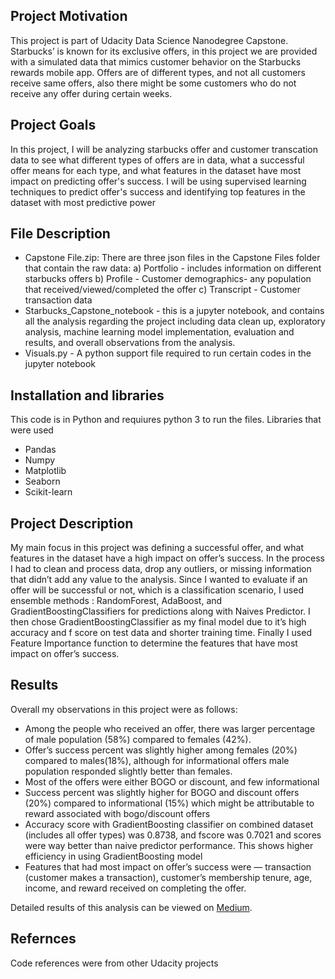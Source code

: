 ## Project Motivation
This project is part of Udacity Data Science Nanodegree Capstone. Starbucks’ is known for its exclusive offers, in this project we are provided with a simulated data that mimics customer behavior on the Starbucks rewards mobile app. Offers are of different types, and not all customers receive same offers, also there might be some customers who do not receive any offer during certain weeks.

## Project Goals
In this project, I will be analyzing starbucks offer and customer transcation data to see what different types of offers are in data, what a successful offer means for each type, and what features in the dataset have most impact on predicting offer's success. I will be using supervised learning techniques to predict offer's success and identifying top features in the dataset with most predictive power

## File Description
- Capstone File.zip: There are three json files in the Capstone Files folder that contain the raw data:
  a) Portfolio - includes information on different starbucks offers
  b) Profile - Customer demographics- any population that received/viewed/completed the offer
  c) Transcript - Customer transaction data
- Starbucks_Capstone_notebook - this is a jupyter notebook, and contains all the analysis regarding the project including data clean up, exploratory analysis, machine learning model implementation, evaluation and results, and overall observations from the analysis.
- Visuals.py - A python support file required to run certain codes in the jupyter notebook

## Installation and libraries
This code is in Python and requiures python 3 to run the files. Libraries that were used
- Pandas
- Numpy
- Matplotlib
- Seaborn
- Scikit-learn

## Project Description
My main focus in this project was defining a successful offer, and what features in the dataset have a high impact on offer’s success. In the process I had to clean and process data, drop any outliers, or missing information that didn’t add any value to the analysis. Since I wanted to evaluate if an offer will be successful or not, which is a classification scenario, I used ensemble methods : RandomForest, AdaBoost, and GradientBoostingClassifiers for predictions along with Naives Predictor. I then chose GradientBoostingClassifier as my final model due to it’s high accuracy and f score on test data and shorter training time. Finally I used Feature Importance function to determine the features that have most impact on offer’s success.

## Results

Overall my observations in this project were as follows:
  - Among the people who received an offer, there was larger percentage of male population (58%) compared to females (42%).
  - Offer’s success percent was slightly higher among females (20%) compared to males(18%), although for informational offers male       population responded slightly better than females.
  - Most of the offers were either BOGO or discount, and few informational
  - Success percent was slightly higher for BOGO and discount offers (20%) compared to informational (15%) which might be attributable to reward associated with bogo/discount offers
  - Accuracy score with GradientBoosting classifier on combined dataset (includes all offer types) was 0.8738, and fscore was 0.7021 and scores were way better than naive predictor performance. This shows higher efficiency in using GradientBoosting model
  - Features that had most impact on offer’s success were — transaction (customer makes a transaction), customer’s membership tenure, age, income, and reward received on completing the offer.

Detailed results of this analysis can be viewed on <a href="https://medium.com/@joshsgm/an-analysis-on-starbucks-offer-data-694929def514">Medium</a>.

## Refernces
Code references were from other Udacity projects
